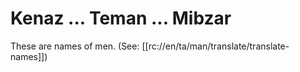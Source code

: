 # Kenaz ... Teman ... Mibzar

These are names of men. (See: [[rc://en/ta/man/translate/translate-names]])
